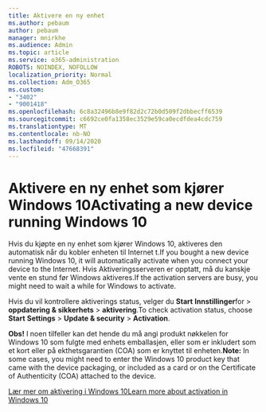 ```yaml
---
title: Aktivere en ny enhet
ms.author: pebaum
author: pebaum
manager: mnirkhe
ms.audience: Admin
ms.topic: article
ms.service: o365-administration
ROBOTS: NOINDEX, NOFOLLOW
localization_priority: Normal
ms.collection: Adm_O365
ms.custom:
- "3402"
- "9001418"
ms.openlocfilehash: 6c8a32496b8e9f82d2c72b0d509f2dbbecff6539
ms.sourcegitcommit: c6692ce0fa1358ec3529e59ca0ecdfdea4cdc759
ms.translationtype: MT
ms.contentlocale: nb-NO
ms.lasthandoff: 09/14/2020
ms.locfileid: "47668391"
---
```

# <a name="activating-a-new-device-running-windows-10"></a><span data-ttu-id="6b67f-102">Aktivere en ny enhet som kjører Windows 10</span><span class="sxs-lookup"><span data-stu-id="6b67f-102">Activating a new device running Windows 10</span></span>

<span data-ttu-id="6b67f-103">Hvis du kjøpte en ny enhet som kjører Windows 10, aktiveres den automatisk når du kobler enheten til Internet t.</span><span class="sxs-lookup"><span data-stu-id="6b67f-103">If you bought a new device running Windows 10, it will automatically activate when you connect your device to the Internet.</span></span> <span data-ttu-id="6b67f-104">Hvis Aktiveringsserveren er opptatt, må du kanskje vente en stund før Windows aktiveres.</span><span class="sxs-lookup"><span data-stu-id="6b67f-104">If the activation servers are busy, you might need to wait a while for Windows to activate.</span></span>

<span data-ttu-id="6b67f-105">Hvis du vil kontrollere aktiverings status, velger du **Start** **Innstillinger**for  >  **oppdatering & sikkerhets**  >  **aktivering**.</span><span class="sxs-lookup"><span data-stu-id="6b67f-105">To check activation status, choose **Start** **Settings** > **Update & security** > **Activation**.</span></span>

<span data-ttu-id="6b67f-106">**Obs!** I noen tilfeller kan det hende du må angi produkt nøkkelen for Windows 10 som fulgte med enhets emballasjen, eller som er inkludert som et kort eller på ekthetsgarantien (COA) som er knyttet til enheten.</span><span class="sxs-lookup"><span data-stu-id="6b67f-106">**Note:** In some cases, you might need to enter the Windows 10 product key that came with the device packaging, or included as a card or on the Certificate of Authenticity (COA) attached to the device.</span></span>

[<span data-ttu-id="6b67f-107">Lær mer om aktivering i Windows 10</span><span class="sxs-lookup"><span data-stu-id="6b67f-107">Learn more about activation in Windows 10</span></span>](https://support.microsoft.com/help/12440)